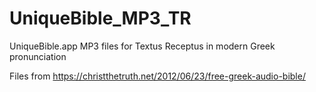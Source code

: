 # UniqueBible_MP3_TR

UniqueBible.app MP3 files for Textus Receptus in modern Greek pronunciation

Files from https://christthetruth.net/2012/06/23/free-greek-audio-bible/

